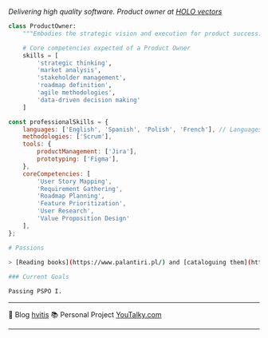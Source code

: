 _Delivering high quality software. Product owner at [HOLO vectors](https://www.holovectors.com/)_

```python
class ProductOwner:
    """Embodies the strategic vision and execution for product success."""

    # Core competencies expected of a Product Owner
    skills = [
        'strategic thinking',
        'market analysis',
        'stakeholder management',
        'roadmap definition',
        'agile methodologies',
        'data-driven decision making'
    ]


```

```javascript
const professionalSkills = {
    languages: ['English', 'Spanish', 'Polish', 'French'], // Languages spoken
    methodologies: ['Scrum'],
    tools: {
        productManagement: ['Jira'],
        prototyping: ['Figma'],
    },
    coreCompetencies: [
        'User Story Mapping',
        'Requirement Gathering',
        'Roadmap Planning',
        'Feature Prioritization',
        'User Research',
        'Value Proposition Design'
    ],
};
```

```bash
# Passions

> [Reading books](https://www.palantiri.pl/) and [cataloguing them](https://www.lektuarium.pl/)
 
### Current Goals

Passing PSPO I.
```

---

📝 Blog [hvitis](https://hvitis.dev)
📚 Personal Project [YouTalky.com](https://youtalky.com)

---
